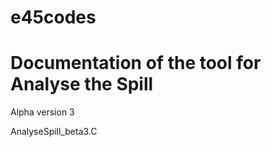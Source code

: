 # e45codes
# Documentation of the tool for Analyse the Spill

Alpha version 3

AnalyseSpill_beta3.C
